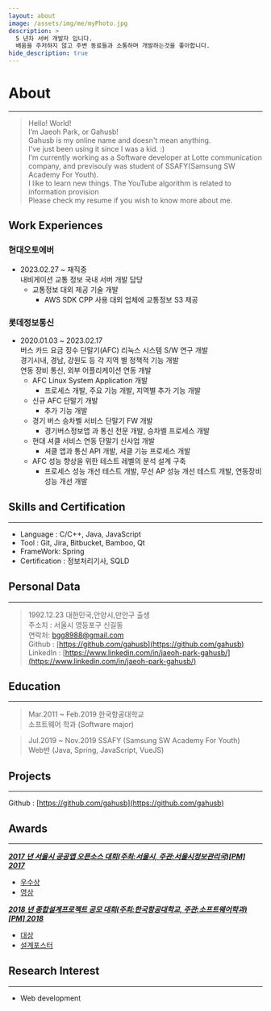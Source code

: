 ```yaml
---
layout: about
image: /assets/img/me/myPhoto.jpg
description: >
  5 년차 서버 개발자 입니다.
  배움을 주저하지 않고 주변 동료들과 소통하며 개발하는것을 좋아합니다.
hide_description: true
---
```


# About

<!--author-->

***
<center>
<span style="font-size:170%;font-weight:bold"></span>
</center>

> Hello! World!  
I’m Jaeoh Park, or Gahusb!  
Gahusb is my online name and doesn't mean anything.  
I've just been using it since I was a kid. :)  
I’m currently working as a Software developer at Lotte communication company, and previsouly was student of SSAFY(Samsung SW Academy For Youth).  
I like to learn new things. The YouTube algorithm is related to information provision  
Please check my resume if you wish to know more about me.

## Work Experiences
### 현대오토에버
- 2023.02.27 ~ 재직중 <br/>
내비게이션 교통 정보 국내 서버 개발 담당 <br/>
  - 교통정보 대외 제공 기술 개발
    - AWS SDK CPP 사용 대외 업체에 교통정보 S3 제공

### 롯데정보통신
- 2020.01.03 ~ 2023.02.17 <br>
버스 카드 요금 징수 단말기(AFC) 리눅스 시스템 S/W 연구 개발  
경기시내, 경남, 강원도 등 각 지역 별 정책적 기능 개발  
연동 장비 통신, 외부 어플리케이션 연동 개발
  - AFC Linux System Application 개발
    - 프로세스 개발, 주요 기능 개발, 지역별 추가 기능 개발
  - 신규 AFC 단말기 개발
    - 추가 기능 개발
  - 경기 버스 승차벨 서비스 단말기 FW 개발
    - 경기버스정보앱 과 통신 전문 개발, 승차벨 프로세스 개발
  - 현대 셔클 서비스 연동 단말기 신사업 개발
    - 셔클 앱과 통신 API 개발, 셔클 기능 프로세스 개발
  - AFC 성능 향상을 위한 테스트 레벨의 분석 설계 구축
    - 프로세스 성능 개선 테스트 개발, 무선 AP 성능 개선 테스트 개발, 연동장비 성능 개선 개발

## Skills and Certification
---
- Language : C/C++, Java, JavaScript <br/>
- Tool : Git, Jira, Bitbucket, Bamboo, Qt <br/>
- FrameWork: Spring <br/>
- Certification : 정보처리기사, SQLD <br/>

## Personal Data
---
> 1992.12.23 대한민국,안양시,만안구 출생 <br>
> 주소지 : 서울시 영등포구 신길동 <br>
> 연락처: bgg8988@gmail.com <br>
> Github : [https://github.com/gahusb](https://github.com/gahusb) <br>
> LinkedIn : [https://www.linkedin.com/in/jaeoh-park-gahusb/](https://www.linkedin.com/in/jaeoh-park-gahusb/) <br>

## Education
---
> Mar.2011 ~ Feb.2019 한국항공대학교 <br>
> 소프트웨어 학과 (Software major) <br>

> Jul.2019 ~ Nov.2019 SSAFY (Samsung SW Academy For Youth) <br>
> Web반 (Java, Spring, JavaScript, VueJS) <br>

## Projects
---
Github : [https://github.com/gahusb](https://github.com/gahusb) <br>

## Awards
---
[***2017 년 서울시 공공앱 오픈소스 대회(주최:서울시, 주관:서울시정보관리국)[PM] 2017***](https://www.wevity.com/index_university.php?c=find&s=_university&gbn=viewok&gp=1742&ix=17286)
- [우수상](https://opengov.seoul.go.kr/sanction/15397439)</a>
- [영상](https://youtu.be/8Z7QPYdOIX0)</a>

[***2018 년 종합설계프로젝트 공모 대회(주최:한국항공대학교, 주관:소프트웨어학과)[PM] 2018***](https://www.youtube.com/watch?v=ah9MZQ0PjMI&t=60s)
- [대상](https://blog.naver.com/khw11044/222152408161)</a>
- [설계포스터](https://drive.google.com/file/d/1VDP-umjaiOhGo_josRyr89C_QsdwsWQ6/view?usp=sharing)</a>

## Research Interest
---
* Web development